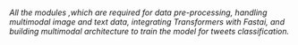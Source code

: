 ###### All the modules ,which are required for data pre-processing, handling multimodal image and text data, integrating Transformers with Fastai, and building multimodal architecture to train the model for tweets classification. 
